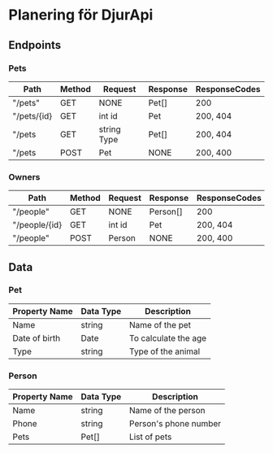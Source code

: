 # Planering för DjurApi

## Endpoints

### Pets

| Path        | Method | Request     | Response | ResponseCodes |
| ----------- | ------ | ----------- | -------- | ------------- |
| "/pets"     | GET    | NONE        | Pet[]    | 200           |
| "/pets/{id} | GET    | int id      | Pet      | 200, 404      |
| "/pets      | GET    | string Type | Pet[]    | 200, 404      |
| "/pets      | POST   | Pet         | NONE     | 200, 400      |

### Owners

| Path          | Method | Request | Response | ResponseCodes |
| ------------- | ------ | ------- | -------- | ------------- |
| "/people"     | GET    | NONE    | Person[] | 200           |
| "/people/{id} | GET    | int id  | Pet      | 200, 404      |
| "/people"     | POST   | Person  | NONE     | 200, 400      |

## Data

### Pet

| Property Name | Data Type | Description          |
| ------------- | --------- | -------------------- |
| Name          | string    | Name of the pet      |
| Date of birth | Date      | To calculate the age |
| Type          | string    | Type of the animal   |

### Person

| Property Name | Data Type | Description           |
| ------------- | --------- | --------------------- |
| Name          | string    | Name of the person    |
| Phone         | string    | Person's phone number |
| Pets          | Pet[]     | List of pets          |

